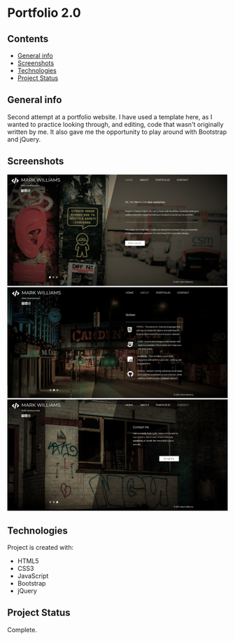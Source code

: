 # Portfolio 2.0

## Contents
* [General info](#general-info)
* [Screenshots](#screenshots)
* [Technologies](#technologies)
* [Project Status](#project-status)

## General info
Second attempt at a portfolio website. I have used a template here, as I wanted to practice looking through, and editing, code that wasn't originally written by me. It also gave me the opportunity to play around with Bootstrap and jQuery.

## Screenshots

![Mark Williams Homepage](https://github.com/MarkyXXIII/portfolio_2.0/blob/main/screenshots/index.jpg)
![Mark Williams About Me](https://github.com/MarkyXXIII/portfolio_2.0/blob/main/screenshots/about.jpg)
![Mark Williams Contact](https://github.com/MarkyXXIII/portfolio_2.0/blob/main/screenshots/contact.jpg)

## Technologies
Project is created with:
* HTML5
* CSS3
* JavaScript
* Bootstrap
* jQuery

## Project Status
Complete. 
